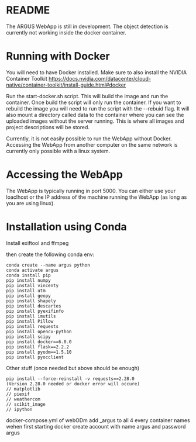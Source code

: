 README
======

The ARGUS WebApp is still in development.
The object detection is currently not working inside the docker container.

Running with Docker
===================
You will need to have Docker installed.
Make sure to also install the NVIDIA Container Toolkit
https://docs.nvidia.com/datacenter/cloud-native/container-toolkit/install-guide.html#docker

Run the start-docker.sh script.
This will build the image and run the container.
Once build the script will only run the container.
If you want to rebuild the image you will need to run the script with the --rebuid flag.
It will also mount a directory called data to the container where you can see the uploaded images without the server running.
This is where all images and project descriptions will be stored.

Currently, it is not easily possible to run the WebApp without Docker.
Accessing the WebApp from another computer on the same network is currently only possible with a linux system.


Accessing the WebApp
====================
The WebApp is typically running in port 5000.
You can either use your loaclhost or the IP address of the machine running the WebApp (as long as you are using linux).



Installation  using Conda
=========================
Install exiftool and ffmpeg 

then create the following conda env:
```
conda create --name argus python
conda activate argus
conda install pip 
pip install numpy
pip install vincenty
pip install utm
pip install geopy
pip install shapely
pip install descartes
pip install pyexifinfo
pip install imutils
pip install Pillow 
pip install requests
pip install opencv-python
pip install scipy
pip install docker==6.0.0
pip install flask==2.2.2
pip install pyodm==1.5.10
pip install pyocclient
```

Other stuff (once needed but above should be enough)
```
pip install --force-reinstall -v requests==2.28.0
(Version 2.28.0 needed or docker error will occure)
// matplotlib
// piexif
// weathercom
// scikit_image
// ipython
```


docker-compose.yml of webODm add _argus to all 4 every container names
wehen first starting docker create account with name argus and password argus
